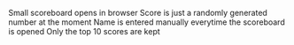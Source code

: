 Small scoreboard opens in browser
Score is just a randomly generated number at the moment
Name is entered manually everytime the scoreboard is opened
Only the top 10 scores are kept